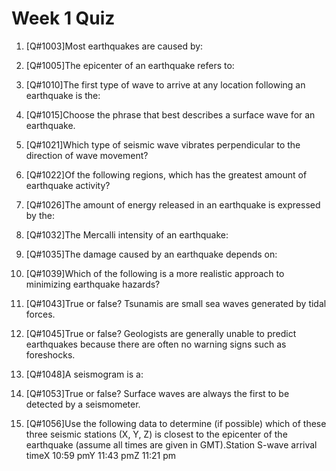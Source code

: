 # Week 1 Quiz

1. [Q#1003]Most earthquakes are caused by:



2. [Q#1005]The epicenter of an earthquake refers to:



3. [Q#1010]The first type of wave to arrive at any location following an earthquake is the:



4. [Q#1015]Choose the phrase that best describes a surface wave for an earthquake.



5. [Q#1021]Which type of seismic wave vibrates perpendicular to the direction of wave movement?



6. [Q#1022]Of the following regions, which has the greatest amount of earthquake activity?



7. [Q#1026]The amount of energy released in an earthquake is expressed by the:




8. [Q#1032]The Mercalli intensity of an earthquake:



9. [Q#1035]The damage caused by an earthquake depends on:



10. [Q#1039]Which of the following is a more realistic approach to minimizing earthquake hazards?



11. [Q#1043]True or false? Tsunamis are small sea waves generated by tidal forces.



12. [Q#1045]True or false? Geologists are generally unable to predict earthquakes because there are often no warning signs such as foreshocks.




13. [Q#1048]A seismogram is a:



14. [Q#1053]True or false? Surface waves are always the first to be detected by a seismometer.



15. [Q#1056]Use the following data to determine (if possible) which of these three seismic stations (X, Y, Z) is closest to the epicenter of the earthquake (assume all times are given in GMT).Station S-wave arrival timeX    10:59 pmY    11:43 pmZ  11:21 pm


